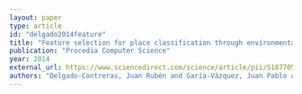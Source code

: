 ```yaml
---
layout: paper
type: article
id: "delgado2014feature"
title: "Feature selection for place classification through environmental sounds"
publication: "Procedia Computer Science"
year: 2014
external_url: https://www.sciencedirect.com/science/article/pii/S1877050914009752
authors: "Delgado-Contreras, Juan Rubén and Garía-Vázquez, Juan Pablo and Brena, Ramon F and Galván-Tejada, Carlos E and Galván-Tejada, Jorge I"
---
```

